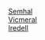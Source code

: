 [Semhal](/semsguild/character-backstories/semhal)  
[Vicmeral](/semsguild/character-backstories/vicmeral)   
[Iredell](/semsguild/character-backstories/iredell)

